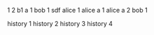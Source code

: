 1
2
b1
a 1
bob 1
    sdf
alice 1
alice a 1
alice a 2
bob 1


history 1
history 2
history 3
history 4

